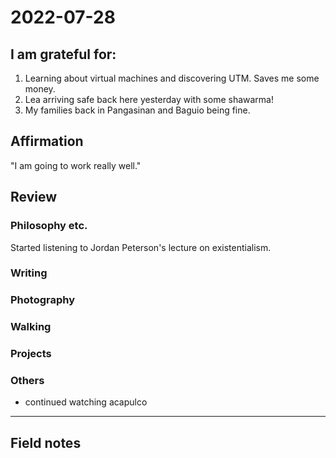 # 2022-07-28

## I am grateful for:
1. Learning about virtual machines and discovering UTM. Saves me some money.
2. Lea arriving safe back here yesterday with some shawarma!
3. My families back in Pangasinan and Baguio being fine.

## Affirmation

"I am going to work really well."

## Review
### Philosophy etc.

Started listening to Jordan Peterson's lecture on existentialism.

### Writing

### Photography

### Walking

### Projects

### Others

- continued watching acapulco

---
## Field notes